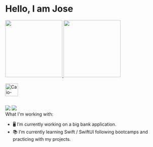 # Hello, I am Jose
<div>
  <a href="https://github.com/josemma88">
  <img height="180em" src="https://github-readme-stats.vercel.app/api?username=josemma88&show_icons=true&theme=github_dark&include_all_commits=false&count_private=true"/>
  <img height="180em" src="https://github-readme-stats.vercel.app/api/top-langs/?username=josemma88&layout=compact&langs_count=16&theme=github_dark"/>
</div>
<div style="display: inline_block"><br>
  <img align="center" alt="Caio-Swift" height="40" width="40" src="https://cdn.jsdelivr.net/gh/devicons/devicon/icons/swift/swift-original.svg" />
</div>

##

<div> 
  <a href="https://instagram.com/josemalagon" target="_blank"><img src="https://img.shields.io/badge/-Instagram-%23E4405F?style=for-the-badge&logo=instagram&logoColor=white" target="_blank"></a>
  <a href="https://www.linkedin.com/in/jose-manuel-malagon" target="_blank"><img src="https://img.shields.io/badge/-LinkedIn-%230077B5?style=for-the-badge&logo=linkedin&logoColor=white" target="_blank"></a> 
  </div>
What I'm working with:
  
- 🖥 I’m currently working on a big bank application.
- 📚 I’m currently learning Swift / SwiftUI following bootcamps and practicing with my projects.
